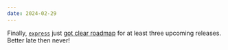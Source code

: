 ```yaml
---
date: 2024-02-29
---
```

Finally, <a href="https://expressjs.com" target="_blank">`express`</a> just <a href="https://github.com/expressjs/discussions/issues/160" target="_blank">got clear roadmap</a> for at least three upcoming releases. Better late then never!
